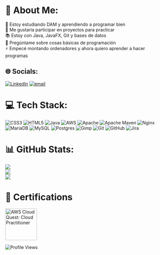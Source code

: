 # 💫 About Me:
🧠 Estoy estudiando DAM y aprendiendo a programar bien  <br>🤝 Me gustaría participar en proyectos para practicar  <br>📚 Estoy con Java, JavaFX, Git y bases de datos  <br>💬 Pregúntame sobre cosas básicas de programación  <br>⚡ Empecé montando ordenadores y ahora quiero aprender a hacer programas


## 🌐 Socials:
[![LinkedIn](https://img.shields.io/badge/LinkedIn-%230077B5.svg?logo=linkedin&logoColor=white)](www.linkedin.com/in/david-romero-forcada-3a8b922a4) [![email](https://img.shields.io/badge/Email-D14836?logo=gmail&logoColor=white)](mailto:davidromeroforcada@gmail.com) 

# 💻 Tech Stack:
![CSS3](https://img.shields.io/badge/css3-%231572B6.svg?style=for-the-badge&logo=css3&logoColor=white) ![HTML5](https://img.shields.io/badge/html5-%23E34F26.svg?style=for-the-badge&logo=html5&logoColor=white) ![Java](https://img.shields.io/badge/java-%23ED8B00.svg?style=for-the-badge&logo=openjdk&logoColor=white) ![AWS](https://img.shields.io/badge/AWS-%23FF9900.svg?style=for-the-badge&logo=amazon-aws&logoColor=white) ![Apache](https://img.shields.io/badge/apache-%23D42029.svg?style=for-the-badge&logo=apache&logoColor=white) ![Apache Maven](https://img.shields.io/badge/Apache%20Maven-C71A36?style=for-the-badge&logo=Apache%20Maven&logoColor=white) ![Nginx](https://img.shields.io/badge/nginx-%23009639.svg?style=for-the-badge&logo=nginx&logoColor=white) ![MariaDB](https://img.shields.io/badge/MariaDB-003545?style=for-the-badge&logo=mariadb&logoColor=white) ![MySQL](https://img.shields.io/badge/mysql-4479A1.svg?style=for-the-badge&logo=mysql&logoColor=white) ![Postgres](https://img.shields.io/badge/postgres-%23316192.svg?style=for-the-badge&logo=postgresql&logoColor=white) ![Gimp](https://img.shields.io/badge/Gimp-657D8B?style=for-the-badge&logo=gimp&logoColor=FFFFFF) ![Git](https://img.shields.io/badge/git-%23F05033.svg?style=for-the-badge&logo=git&logoColor=white) ![GitHub](https://img.shields.io/badge/github-%23121011.svg?style=for-the-badge&logo=github&logoColor=white) ![Jira](https://img.shields.io/badge/jira-%230A0FFF.svg?style=for-the-badge&logo=jira&logoColor=white)

# 📊 GitHub Stats:
![](https://github-readme-stats.vercel.app/api?username=DavidRomeroF&theme=nord&hide_border=false&include_all_commits=true&count_private=true)<br/>
![](https://nirzak-streak-stats.vercel.app/?user=DavidRomeroF&theme=nord&hide_border=false)<br/>
![](https://github-readme-stats.vercel.app/api/top-langs/?username=DavidRomeroF&theme=nord&hide_border=false&include_all_commits=true&count_private=true&layout=compact)

# 💼 Certifications
<a href="https://www.credly.com/badges/03797cdc-1407-40b1-831d-c025ee7b29d9/linked_in_profile" target="_blank">
  <img src="https://github.com/user-attachments/assets/bda981c2-7a76-4695-85d5-40cd1f576a52" alt="AWS Cloud Quest: Cloud Practitioner" height="100px" style="height:100px; width:auto;">
</a>

![Profile Views](https://komarev.com/ghpvc/?username=DavidRomeroF&color=blue)
